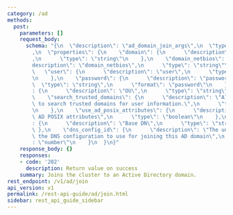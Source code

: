 ```yaml
---
category: /ad
methods:
  post:
    parameters: []
    request_body:
      schema: "{\n  \"description\": \"ad_domain_join_args\",\n  \"type\": \"object\"\
        ,\n  \"properties\": {\n    \"domain\": {\n      \"description\": \"domain\"\
        ,\n      \"type\": \"string\"\n    },\n    \"domain_netbios\": {\n      \"\
        description\": \"domain_netbios\",\n      \"type\": \"string\"\n    },\n \
        \   \"user\": {\n      \"description\": \"user\",\n      \"type\": \"string\"\
        \n    },\n    \"password\": {\n      \"description\": \"password\",\n    \
        \  \"type\": \"string\",\n      \"format\": \"password\"\n    },\n    \"ou\"\
        : {\n      \"description\": \"OU\",\n      \"type\": \"string\"\n    },\n\
        \    \"search_trusted_domains\": {\n      \"description\": \"Allows the cluster\
        \ to search trusted domains for user information.\",\n      \"type\": \"boolean\"\
        \n    },\n    \"use_ad_posix_attributes\": {\n      \"description\": \"Use\
        \ AD POSIX attributes\",\n      \"type\": \"boolean\"\n    },\n    \"base_dn\"\
        : {\n      \"description\": \"Base DN\",\n      \"type\": \"string\"\n   \
        \ },\n    \"dns_config_id\": {\n      \"description\": \"The unique ID of\
        \ the DNS configuration to use for joining this AD domain\",\n      \"type\"\
        : \"number\"\n    }\n  }\n}"
    response_body: {}
    responses:
    - code: '202'
      description: Return value on success
    summary: Joins the cluster to an Active Directory domain.
rest_endpoint: /v1/ad/join
api_version: v1
permalink: /rest-api-guide/ad/join.html
sidebar: rest_api_guide_sidebar
---
```


